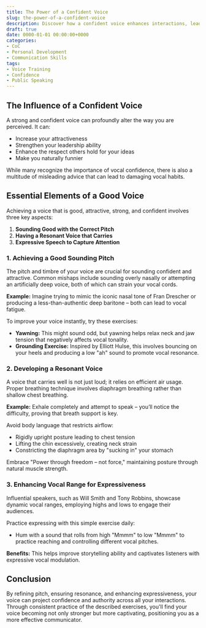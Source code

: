 ```yaml
---
title: The Power of a Confident Voice
slug: the-power-of-a-confident-voice
description: Discover how a confident voice enhances interactions, leadership, and communication skills.
draft: true
date: 0000-01-01 00:00:00+0000
categories:
- CoC
- Personal Development
- Communication Skills
tags:
- Voice Training
- Confidence 
- Public Speaking
---
```


## The Influence of a Confident Voice

A strong and confident voice can profoundly alter the way you are perceived. It can:

- Increase your attractiveness
- Strengthen your leadership ability
- Enhance the respect others hold for your ideas
- Make you naturally funnier

While many recognize the importance of vocal confidence, there is also a multitude of misleading advice that can lead to damaging vocal habits.

## Essential Elements of a Good Voice

Achieving a voice that is good, attractive, strong, and confident involves three key aspects:

1. **Sounding Good with the Correct Pitch**
2. **Having a Resonant Voice that Carries**
3. **Expressive Speech to Capture Attention**

### 1. Achieving a Good Sounding Pitch

The pitch and timbre of your voice are crucial for sounding confident and attractive. Common mishaps include sounding overly nasally or attempting an artificially deep voice, both of which can strain your vocal cords.

**Example:** Imagine trying to mimic the iconic nasal tone of Fran Drescher or producing a less-than-authentic deep baritone – both can lead to vocal fatigue.

To improve your voice instantly, try these exercises:

- **Yawning:** This might sound odd, but yawning helps relax neck and jaw tension that negatively affects vocal tonality.
- **Grounding Exercise:** Inspired by Elliott Hulse, this involves bouncing on your heels and producing a low "ah" sound to promote vocal resonance.

### 2. Developing a Resonant Voice

A voice that carries well is not just loud; it relies on efficient air usage. Proper breathing technique involves diaphragm breathing rather than shallow chest breathing.

**Example:** Exhale completely and attempt to speak – you’ll notice the difficulty, proving that breath support is key.

Avoid body language that restricts airflow:

- Rigidly upright posture leading to chest tension
- Lifting the chin excessively, creating neck strain
- Constricting the diaphragm area by "sucking in" your stomach

Embrace "Power through freedom – not force," maintaining posture through natural muscle strength.

### 3. Enhancing Vocal Range for Expressiveness

Influential speakers, such as Will Smith and Tony Robbins, showcase dynamic vocal ranges, employing highs and lows to engage their audiences.

Practice expressing with this simple exercise daily:

- Hum with a sound that rolls from high "Mmmm" to low "Mmmm" to practice reaching and controlling different vocal pitches.

**Benefits:** This helps improve storytelling ability and captivates listeners with expressive vocal modulation.

## Conclusion

By refining pitch, ensuring resonance, and enhancing expressiveness, your voice can project confidence and authority across all your interactions. Through consistent practice of the described exercises, you'll find your voice becoming not only stronger but more captivating, positioning you as a more effective communicator.
